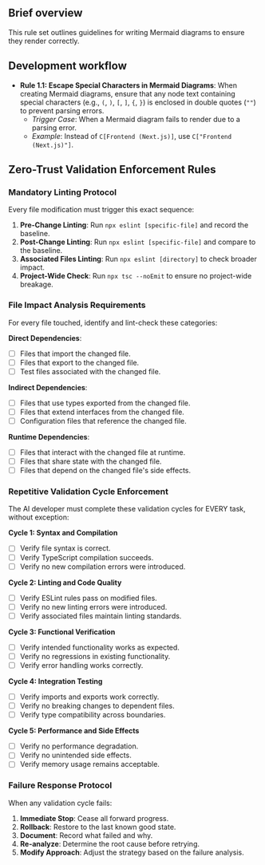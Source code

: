 ## Brief overview

This rule set outlines guidelines for writing Mermaid diagrams to ensure they render correctly.

## Development workflow

- **Rule 1.1: Escape Special Characters in Mermaid Diagrams**: When creating Mermaid diagrams, ensure that any node text containing special characters (e.g., `(`, `)`, `[`, `]`, `{`, `}`) is enclosed in double quotes (`""`) to prevent parsing errors.
  - _Trigger Case_: When a Mermaid diagram fails to render due to a parsing error.
  - _Example_: Instead of `C[Frontend (Next.js)]`, use `C["Frontend (Next.js)"]`.

## Zero-Trust Validation Enforcement Rules

### Mandatory Linting Protocol

Every file modification must trigger this exact sequence:

1.  **Pre-Change Linting**: Run `npx eslint [specific-file]` and record the baseline.
2.  **Post-Change Linting**: Run `npx eslint [specific-file]` and compare to the baseline.
3.  **Associated Files Linting**: Run `npx eslint [directory]` to check broader impact.
4.  **Project-Wide Check**: Run `npx tsc --noEmit` to ensure no project-wide breakage.

### File Impact Analysis Requirements

For every file touched, identify and lint-check these categories:

**Direct Dependencies**:
- [ ] Files that import the changed file.
- [ ] Files that export to the changed file.
- [ ] Test files associated with the changed file.

**Indirect Dependencies**:
- [ ] Files that use types exported from the changed file.
- [ ] Files that extend interfaces from the changed file.
- [ ] Configuration files that reference the changed file.

**Runtime Dependencies**:
- [ ] Files that interact with the changed file at runtime.
- [ ] Files that share state with the changed file.
- [ ] Files that depend on the changed file's side effects.

### Repetitive Validation Cycle Enforcement

The AI developer must complete these validation cycles for EVERY task, without exception:

**Cycle 1: Syntax and Compilation**
- [ ] Verify file syntax is correct.
- [ ] Verify TypeScript compilation succeeds.
- [ ] Verify no new compilation errors were introduced.

**Cycle 2: Linting and Code Quality**
- [ ] Verify ESLint rules pass on modified files.
- [ ] Verify no new linting errors were introduced.
- [ ] Verify associated files maintain linting standards.

**Cycle 3: Functional Verification**
- [ ] Verify intended functionality works as expected.
- [ ] Verify no regressions in existing functionality.
- [ ] Verify error handling works correctly.

**Cycle 4: Integration Testing**
- [ ] Verify imports and exports work correctly.
- [ ] Verify no breaking changes to dependent files.
- [ ] Verify type compatibility across boundaries.

**Cycle 5: Performance and Side Effects**
- [ ] Verify no performance degradation.
- [ ] Verify no unintended side effects.
- [ ] Verify memory usage remains acceptable.

### Failure Response Protocol

When any validation cycle fails:

1.  **Immediate Stop**: Cease all forward progress.
2.  **Rollback**: Restore to the last known good state.
3.  **Document**: Record what failed and why.
4.  **Re-analyze**: Determine the root cause before retrying.
5.  **Modify Approach**: Adjust the strategy based on the failure analysis.